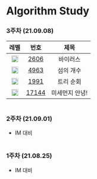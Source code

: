<!-- Bronze : 5(1), 4(2), 3(3), 2(4), 1(5) -->
<!-- Silver : 5(6), 4(7), 3(8), 2(9), 1(10) -->
<!-- Gold : 5(11), 4(12), 3(13), 2(14), 1(15) -->
<!-- <img src="https://static.solved.ac/tier_small/*LEVEL*.svg" height="18px" /> | [*NO*](http://noj.am/*NO*) | *TITLE* -->

# Algorithm Study

### 3주차 (21.09.08)
레벨 | 번호 | 제목
:-: | :-: | :-:
<img src="https://static.solved.ac/tier_small/8.svg" height="18px"/> | [2606](http://noj.am/2606) | 바이러스
<img src="https://static.solved.ac/tier_small/9.svg" height="18px"/> | [4963](http://noj.am/4963) | 섬의 개수
<img src="https://static.solved.ac/tier_small/10.svg" height="18px"/> | [1991](http://noj.am/1991) | 트리 순회
<img src="https://static.solved.ac/tier_small/12.svg" height="18px"/> | [17144](http://noj.am/17144) | 미세먼지 안녕!
#
### 2주차 (21.09.01)
- IM 대비
#
### 1주차 (21.08.25)
- IM 대비
